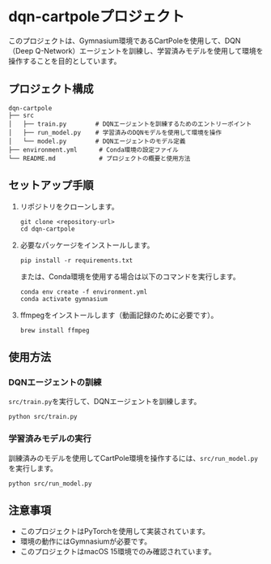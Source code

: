 # dqn-cartpoleプロジェクト

このプロジェクトは、Gymnasium環境であるCartPoleを使用して、DQN（Deep Q-Network）エージェントを訓練し、学習済みモデルを使用して環境を操作することを目的としています。

## プロジェクト構成

```
dqn-cartpole
├── src
│   ├── train.py        # DQNエージェントを訓練するためのエントリーポイント
│   ├── run_model.py    # 学習済みのDQNモデルを使用して環境を操作
│   └── model.py        # DQNエージェントのモデル定義
├── environment.yml      # Conda環境の設定ファイル
└── README.md            # プロジェクトの概要と使用方法
```

## セットアップ手順

1. リポジトリをクローンします。
   ```
   git clone <repository-url>
   cd dqn-cartpole
   ```

2. 必要なパッケージをインストールします。
   ```
   pip install -r requirements.txt
   ```

   または、Conda環境を使用する場合は以下のコマンドを実行します。
   ```
   conda env create -f environment.yml
   conda activate gymnasium
   ```

3. ffmpegをインストールします（動画記録のために必要です）。
   ```
   brew install ffmpeg
   ```

## 使用方法

### DQNエージェントの訓練

`src/train.py`を実行して、DQNエージェントを訓練します。

```
python src/train.py
```

### 学習済みモデルの実行

訓練済みのモデルを使用してCartPole環境を操作するには、`src/run_model.py`を実行します。

```
python src/run_model.py
```

## 注意事項

- このプロジェクトはPyTorchを使用して実装されています。
- 環境の動作にはGymnasiumが必要です。
- このプロジェクトはmacOS 15環境でのみ確認されています。
